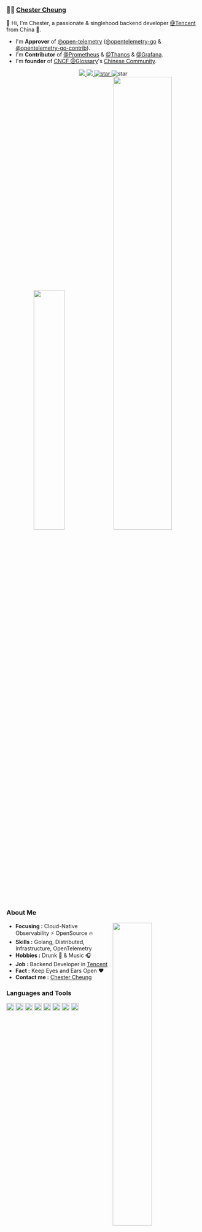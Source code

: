 ###  :man_technologist:  [Chester Cheung](https://hanyuancheung.github.io)

👋 Hi, I'm Chester, a passionate & singlehood backend developer [@Tencent](https://github.com/tencent) from China 🚀.

- I'm **Approver** of [@open-telemetry](https://github.com/open-telemetry) ([@opentelemetry-go](https://github.com/open-telemetry/opentelemetry-go) & [@opentelemetry-go-contrib](https://github.com/open-telemetry/opentelemetry-go-contrib)).
- I'm **Contributor** of [@Prometheus](https://github.com/prometheus) & [@Thanos](https://github.com/thanos-io/thanos/) & [@Grafana](https://github.com/grafana/grafana).
- I'm **founder** of [CNCF @Glossary](https://github.com/cncf/glossary)'s [Chinese Community](https://glossary.cncf.io/zh-cn/).

<div align="center">
  <a title="github" target="_blank" href="https://github.com/Achuan-2">
    <img src="https://img.shields.io/badge/dynamic/json?label=GitHub&suffix=%20followers&query=%24.data.totalSubs&url=https%3A%2F%2Fapi.spencerwoo.com%2Fsubstats%2F%3Fsource%3Dgithub%26queryKey%3Dhanyuancheung&labelColor=282c34&color=353940&logo=github&longCache=true" >
  </a>
  <a href="mailto:cheung.zhy.csu@gmail.com">
    <img src="https://img.shields.io/badge/-Gmail-c14438?style=flat&logo=Gmail&logoColor=white"">
  </a>
  <a href="https://www.zhihu.com/people/la-la-la-la-la-la-la-ji-9">
    <img src="https://img.shields.io/badge/-ZhiHuer-blue?style=flat&logo=zhihu&logoColor=white" alt="star">
  </a>
    <img src="https://komarev.com/ghpvc/?username=hanyuancheung&color=green" alt="star">
</div>

<div align="center">
    <img width="40%" src="https://github-readme-streak-stats.herokuapp.com/?user=hanyuancheung" />
    <img width="55%" src="https://github-profile-summary-cards.vercel.app/api/cards/profile-details?username=hanyuancheung&theme=github">
</div>

### About Me

<div>
<img width="45%" align="right" src="https://github-readme-stats.vercel.app/api?username=hanyuancheung&show_icons=true&theme=dark&bg_color=30,e96443,904e95&title_color=fff&text_color=fff" />
</div>

-  **Focusing :** Cloud-Native Observability :zap: OpenSource :fire: 
-  **Skills :** Golang, Distributed, Infrastructure, OpenTelemetry
-  **Hobbies :** Drunk :beers: & Music :headphones:
-  **Job :** Backend Developer in [Tencent](https://github.com/tencent)
-  **Fact :** Keep Eyes and Ears Open :heart:
-  **Contact me :** [Chester Cheung](mailto:cheung.zhy.csu@gmail.com)

### Languages and Tools

<code><img height="20" src="https://img.shields.io/badge/-cncf-05122A?style=flat&logo=cncf"></code>
<code><img height="20" src="https://img.shields.io/badge/-prometheus-05122A?style=flat&logo=prometheus"></code>
<code><img height="20" src="https://img.shields.io/badge/-grafana-05122A?style=flat&logo=grafana"></code>
<code><img height="20" src="https://img.shields.io/badge/-golang-05122A?style=flat&logo=go"></code>
<code><img height="20" src="https://img.shields.io/badge/-rust-05122A?style=flat&logo=rust"></code>
<code><img height="20" src="https://img.shields.io/badge/-opentelemetry-05122A?style=flat&logo=opentelemetry"></code>
<code><img height="20" src="https://img.shields.io/badge/-redis-05122A?style=flat&logo=redis"></code>
<code><img height="20" src="https://img.shields.io/badge/-Python-05122A?style=flat&logo=python"></code>
